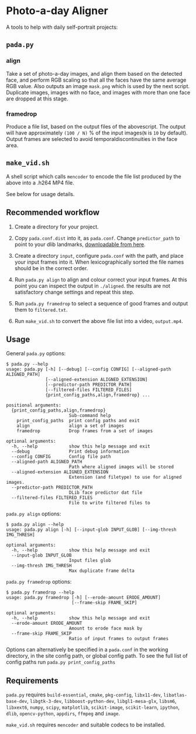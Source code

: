 # Photo-a-day Aligner 

A tools to help with daily self-portrait projects:

## `pada.py`

### align

Take a set of photo-a-day images, and align them based on the detected face, and perform RGB scaling so that all the faces have the same average RGB value. Also outputs an image `mask.png` which is used by the next script. Duplicate images, images with no face, and images with more than one face are dropped at this stage.

### framedrop

Produce a file list, based on the output files of the abovescript. The output will have approximately `(100 / N)` % of the input images(`N` is `10` by default). Output frames are selected to avoid temporaldiscontinuities in the face area.

## `make_vid.sh`

A shell script which calls `mencoder` to encode the file list produced by the above into a .h264 MP4 file.

See below for usage details.

## Recommended workflow

1. Create a directory for your project.

2. Copy `pada.conf.dist` into it, as `pada.conf`. Change `predictor_path` to point to your dlib landmarks, [downloadable from here](http://sourceforge.net/projects/dclib/files/dlib/v18.10/shape_predictor_68_face_landmarks.dat.bz2).

3. Create a directory `input`, configure `pada.conf` with the path, and place your input frames into it. When lexicographically sorted the file names should be in the correct order.

4. Run `pada.py align` to align and colour correct your input frames. At this point you can inspect the output in `./aligned`. the results are not satisfactory change settings and repeat this step.

5. Run `pada.py framedrop` to select a sequence of good frames and output them to `filtered.txt`.

6. Run `make_vid.sh` to convert the above file list into a video, `output.mp4`.

## Usage

General `pada.py` options:

    $ pada.py --help
    usage: pada.py [-h] [--debug] [--config CONFIG] [--aligned-path ALIGNED_PATH]
                   [--aligned-extension ALIGNED_EXTENSION]
                   [--predictor-path PREDICTOR_PATH]
                   [--filtered-files FILTERED_FILES]
                   {print_config_paths,align,framedrop} ...

    positional arguments:
      {print_config_paths,align,framedrop}
                            Sub-command help
        print_config_paths  print config paths and exit
        align               align a set of images
        framedrop           Drop frames from a set of images

    optional arguments:
      -h, --help            show this help message and exit
      --debug               Print debug information
      --config CONFIG       Config file path
      --aligned-path ALIGNED_PATH
                            Path where aligned images will be stored
      --aligned-extension ALIGNED_EXTENSION
                            Extension (and filetype) to use for aligned images.
      --predictor-path PREDICTOR_PATH
                            DLib face predictor dat file
      --filtered-files FILTERED_FILES
                            File to write filtered files to

`pada.py align` options:

    $ pada.py align --help
    usage: pada.py align [-h] [--input-glob INPUT_GLOB] [--img-thresh IMG_THRESH]

    optional arguments:
      -h, --help            show this help message and exit
      --input-glob INPUT_GLOB
                            Input files glob
      --img-thresh IMG_THRESH
                            Max duplicate frame delta

`pada.py framedrop` options:

    $ pada.py framedrop --help
    usage: pada.py framedrop [-h] [--erode-amount ERODE_AMOUNT]
                             [--frame-skip FRAME_SKIP]

    optional arguments:
      -h, --help            show this help message and exit
      --erode-amount ERODE_AMOUNT
                            Amount to erode face mask by
      --frame-skip FRAME_SKIP
                            Ratio of input frames to output frames

Options can alternatively be specified in a `pada.conf` in the working directory, in the site config path, or global config path. To see the full list of config paths run `pada.py print_config_paths`

## Requirements

`pada.py` requires `build-essential`, `cmake`, `pkg-config`, `libx11-dev`, `libatlas-base-dev`, `libgtk-3-dev`, `libboost-python-dev`, `libgl1-mesa-glx`, `libsm6`, `libxext6`, `numpy`, `scipy`, `matplotlib`, `scikit-image`, `scikit-learn`, `ipython`, `dlib`, `opencv-python`, `appdirs`, `ffmpeg` and `image`.

`make_vid.sh` requires `mencoder` and suitable codecs to be installed.


